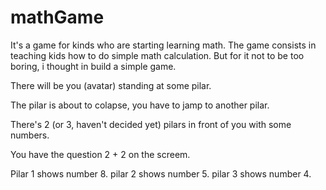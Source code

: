 # mathGame
It's a game for kinds who are starting learning math.
The game consists in teaching kids how to do simple math calculation.
But for it not to be too boring, i thought in build a simple game.

There will be you (avatar) standing at some pilar.

The pilar is about to colapse, you have to jamp to another pilar.

There's 2 (or 3, haven't decided yet) pilars in front of you with some numbers.

You have the question 2 + 2 on the screem. 

Pilar 1 shows number 8.
pilar 2 shows number 5.
pilar 3 shows number 4.
